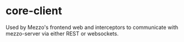 # core-client

Used by Mezzo's frontend web and interceptors to communicate with mezzo-server via either REST or websockets.
